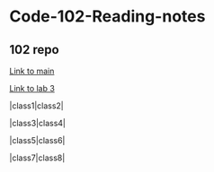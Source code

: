 # Code-102-Reading-notes

## 102 repo

[Link to main](https://github.com/burdolski/reading-notes/blob/main/README.md)

[Link to lab 3](https://github.com/burdolski/reading-notes/blob/main/Lab%203.MD)

|class1|class2|

|class3|class4|

|class5|class6|

|class7|class8|
